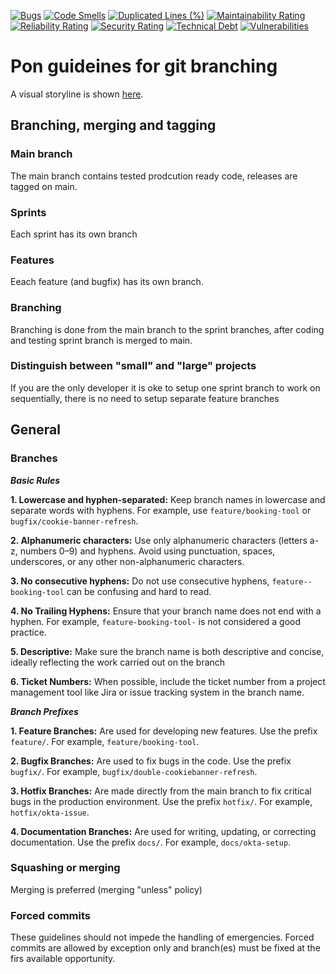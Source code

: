 [![Bugs](https://sonarcloud.io/api/project_badges/measure?project=pondigitalsolutions_guidelines-git-branching&metric=bugs)](https://sonarcloud.io/summary/new_code?id=pondigitalsolutions_guidelines-git-branching)
[![Code Smells](https://sonarcloud.io/api/project_badges/measure?project=pondigitalsolutions_guidelines-git-branching&metric=code_smells)](https://sonarcloud.io/summary/new_code?id=pondigitalsolutions_guidelines-git-branching)
[![Duplicated Lines (%)](https://sonarcloud.io/api/project_badges/measure?project=pondigitalsolutions_guidelines-git-branching&metric=duplicated_lines_density)](https://sonarcloud.io/summary/new_code?id=pondigitalsolutions_guidelines-git-branching)
[![Maintainability Rating](https://sonarcloud.io/api/project_badges/measure?project=pondigitalsolutions_guidelines-git-branching&metric=sqale_rating)](https://sonarcloud.io/summary/new_code?id=pondigitalsolutions_guidelines-git-branching)
[![Reliability Rating](https://sonarcloud.io/api/project_badges/measure?project=pondigitalsolutions_guidelines-git-branching&metric=reliability_rating)](https://sonarcloud.io/summary/new_code?id=pondigitalsolutions_guidelines-git-branching)
[![Security Rating](https://sonarcloud.io/api/project_badges/measure?project=pondigitalsolutions_guidelines-git-branching&metric=security_rating)](https://sonarcloud.io/summary/new_code?id=pondigitalsolutions_guidelines-git-branching)
[![Technical Debt](https://sonarcloud.io/api/project_badges/measure?project=pondigitalsolutions_guidelines-git-branching&metric=sqale_index)](https://sonarcloud.io/summary/new_code?id=pondigitalsolutions_guidelines-git-branching)
[![Vulnerabilities](https://sonarcloud.io/api/project_badges/measure?project=pondigitalsolutions_guidelines-git-branching&metric=vulnerabilities)](https://sonarcloud.io/summary/new_code?id=pondigitalsolutions_guidelines-git-branching)

# Pon guideines for git branching

A visual storyline is shown [here](https://guidelines-git-branching.pages.dev/).

## Branching, merging and tagging

### Main branch

The main branch contains tested prodcution ready code, releases are tagged on main.

### Sprints

Each sprint has its own branch

### Features

Eeach feature (and bugfix) has its own branch.

### Branching

Branching is done from the main branch to the sprint branches, after coding and testing sprint branch
is merged to main.

### Distinguish between "small" and "large" projects

If you are the only developer it is oke to setup one sprint branch to work on sequentially, there is no need to
setup separate feature branches

## General

### Branches

***Basic Rules***

**1. Lowercase and hyphen-separated:** Keep branch names in lowercase and separate words with hyphens. For example, use `feature/booking-tool` or `bugfix/cookie-banner-refresh`.

**2. Alphanumeric characters:** Use only alphanumeric characters (letters a-z, numbers 0–9) and hyphens. Avoid using punctuation, spaces, underscores, or any other non-alphanumeric characters.

**3. No consecutive hyphens:** Do not use consecutive hyphens, `feature--booking-tool` can be confusing and hard to read.

**4. No Trailing Hyphens:** Ensure that your branch name does not end with a hyphen. For example, `feature-booking-tool-` is not considered a good practice.

**5. Descriptive:** Make sure the branch name is both descriptive and concise, ideally reflecting the work carried out on the branch

**6. Ticket Numbers:** When possible, include the ticket number from a project management tool like Jira or issue tracking system in the branch name.

***Branch Prefixes***

**1. Feature Branches:** Are used for developing new features. Use the prefix `feature/`. For example, `feature/booking-tool`.

**2. Bugfix Branches:** Are used to fix bugs in the code. Use the prefix `bugfix/`. For example, `bugfix/double-cookiebanner-refresh`.

**3. Hotfix Branches:** Are made directly from the main branch to fix critical bugs in the production environment. Use the prefix `hotfix/`. For example, `hotfix/okta-issue`.

**4. Documentation Branches:** Are used for writing, updating, or correcting documentation. Use the prefix `docs/`. For example, `docs/okta-setup`.

### Squashing or merging

Merging is preferred (merging "unless" policy)

### Forced commits

These guidelines should not impede the handling of emergencies. Forced commits are allowed by exception only
and branch(es) must be fixed at the firs available opportunity.

